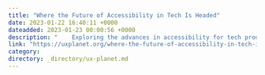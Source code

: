 ```yaml
---
title: "Where the Future of Accessibility in Tech Is Headed"
date: 2023-01-22 16:40:11 +0000
dateadded: 2023-01-23 00:00:56 +0000
description: "    Exploring the advances in accessibility for tech products  Continue reading on UX Planet »  "
link: "https://uxplanet.org/where-the-future-of-accessibility-in-tech-is-headed-aeaa49d9079f?source=rss----819cc2aaeee0---4"
category:
directory: _directory/ux-planet.md
---
```

